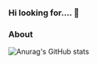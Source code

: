 ### Hi looking for.... 🤔

### About
![Anurag's GitHub stats](https://github-readme-stats.vercel.app/api?username=copoet&show_icons=true&theme=dracula)
<!--
**Copoet/Copoet** is a ✨ _special_ ✨ repository because its `README.md` (this file) appears on your GitHub profile.

Here are some ideas to get you started:

- 🔭 I’m currently working on ...
- 🌱 I’m currently learning ...
- 👯 I’m looking to collaborate on ...
- 🤔 I’m looking for help with ...
- 💬 Ask me about ...
- 📫 How to reach me: ...
- 😄 Pronouns: ...
- ⚡ Fun fact: ...
-->

